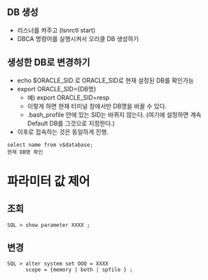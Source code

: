 ## DB 생성
- 리스너를 켜주고 (lsnrctl start) 
- DBCA 명령어를 실행시켜서 오라클 DB 생성하기 


## 생성한 DB로 변경하기 
- echo $ORACLE_SID 로 ORACLE_SID로 현재 설정된 DB를 확인가능
- export ORACLE_SID={DB명} 
  - 예) export ORACLE_SID=resp 
  - 이렇게 하면 현재 터미널 창에서만 DB명을 바꿀 수 있다.
  - .bash_profile 안에 있는 SID는 바뀌지 않는다. (여기에 설정하면 계속 Default DB를 그것으로 지정한다.) 
- 이후로 접속하는 것은 동일하게 진행. 
```
select name from v$database; 
현재 DB명 확인
```

# 파라미터 값 제어 
## 조회 
```
SQL > show parameter XXXX ; 
```
## 변경
```
SQL > alter system set OOO = XXXX
      scope = {memory | both | spfile } ; 
```
